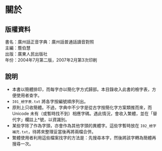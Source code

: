 關於
====

版權資料
--------
書名：廣州話正音字典：廣州話普通話讀音對照<br>
主編：簷伯慧 <br>
出版：廣東人民出版社<br>
年份：2004年7月第二版，2007年2月第3次印刷 <br>

說明
----
 * 本書以簡體排印，而每字亦以簡化字方式歸部。本目錄收入此書的檢字表，方便使用者查字。
 * `I01_檢字表.txt` 將各字按編號順序列出。
 * 原則上只收簡體。不過，字典中不少字是從古字按簡化字方案類推而來，而 Unicode 未有（或暫時找不到）相應字碼。遇此情況，會收入繁體，並在「替代字」欄註上*號，以資識別。
 * 某些字除了作為字頭，亦會作為其他字頭的異體字。這些字暫時放在 `I02_檢字補充.txt`，待將來整理妥當後再將兩檔合併。
 * 繁體使用者利用這些檔案找字的方法是：先搜尋本字，然後將該字轉為簡體再搜尋一次。